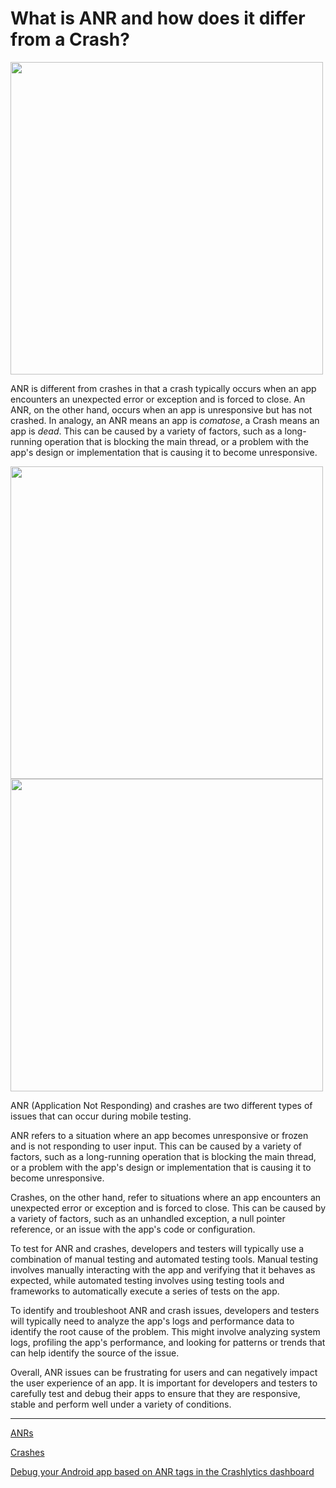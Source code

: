 # What is ANR and how does it differ from a Crash?

<img src="https://user-images.githubusercontent.com/70295997/216533783-0127c21d-268f-4d73-982d-4a05b7b9174c.png" height=500>


ANR is different from crashes in that a crash typically occurs when an app encounters an unexpected error or exception and is forced to close. An ANR, on the other hand, occurs when an app is unresponsive but has not crashed. In analogy, an ANR means an app is _comatose_, a Crash means an app is _dead_.
This can be caused by a variety of factors, such as a long-running operation that is blocking the main thread, or a problem with the app's design or implementation that is causing it to become unresponsive.

<img src="https://user-images.githubusercontent.com/70295997/210023576-0a917e66-fa8e-41cd-a3d3-4aefddb3141d.png" height=500><img src="https://user-images.githubusercontent.com/70295997/210023554-83583cee-20f2-468e-b567-faf6483afd00.png" height=500>

ANR (Application Not Responding) and crashes are two different types of issues that can occur during mobile testing.

ANR refers to a situation where an app becomes unresponsive or frozen and is not responding to user input. This can be caused by a variety of factors, such as a long-running operation that is blocking the main thread, or a problem with the app's design or implementation that is causing it to become unresponsive.

Crashes, on the other hand, refer to situations where an app encounters an unexpected error or exception and is forced to close. This can be caused by a variety of factors, such as an unhandled exception, a null pointer reference, or an issue with the app's code or configuration.

To test for ANR and crashes, developers and testers will typically use a combination of manual testing and automated testing tools. Manual testing involves manually interacting with the app and verifying that it behaves as expected, while automated testing involves using testing tools and frameworks to automatically execute a series of tests on the app.

To identify and troubleshoot ANR and crash issues, developers and testers will typically need to analyze the app's logs and performance data to identify the root cause of the problem. This might involve analyzing system logs, profiling the app's performance, and looking for patterns or trends that can help identify the source of the issue.

Overall, ANR issues can be frustrating for users and can negatively impact the user experience of an app. It is important for developers and testers to carefully test and debug their apps to ensure that they are responsive, stable and perform well under a variety of conditions.

----

[ANRs](https://developer.android.com/topic/performance/vitals/anr)

[Crashes](https://developer.android.com/topic/performance/vitals/crash)

[Debug your Android app based on ANR tags in the Crashlytics dashboard](https://firebase.google.com/docs/crashlytics/debug-anr-errors)
